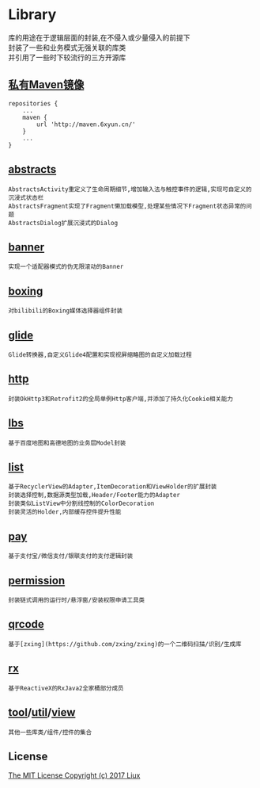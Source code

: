 Library
===
库的用途在于逻辑层面的封装,在不侵入或少量侵入的前提下<br>
封装了一些和业务模式无强关联的库类<br>
并引用了一些时下较流行的三方开源库

[私有Maven镜像](http://maven.6xyun.cn)
---
```
repositories {
    ...
    maven {
        url 'http://maven.6xyun.cn/'
    }
    ...
}
```

[abstracts](/abstracts/README.md)
---
	AbstractsActivity重定义了生命周期细节,增加输入法与触控事件的逻辑,实现可自定义的沉浸式状态栏
	AbstractsFragment实现了Fragment懒加载模型,处理某些情况下Fragment状态异常的问题
	AbstractsDialog扩展沉浸式的Dialog

[banner](/banner/README.md)
---
	实现一个适配器模式的伪无限滚动的Banner

[boxing](/boxing/README.md)
---
	对bilibili的Boxing媒体选择器组件封装

[glide](/glide/README.md)
---
	Glide转换器,自定义Glide4配置和实现视屏缩略图的自定义加载过程

[http](/http/README.md)
---
	封装OkHttp3和Retrofit2的全局单例Http客户端,并添加了持久化Cookie相关能力

[lbs](/lbs/README.md)
---
	基于百度地图和高德地图的业务层Model封装

[list](/list/README.md)
---
	基于RecyclerView的Adapter,ItemDecoration和ViewHolder的扩展封装
	封装选择控制,数据源类型加载,Header/Footer能力的Adapter
	封装类似ListView中分割线控制的ColorDecoration
	封装灵活的Holder,内部缓存控件提升性能

[pay](/pay/README.md)
---
	基于支付宝/微信支付/银联支付的支付逻辑封装

[permission](/permission/README.md)
---
	封装链式调用的运行时/悬浮窗/安装权限申请工具类

[qrcode](/qrcode/README.md)
---
	基于[zxing](https://github.com/zxing/zxing)的一个二维码扫描/识别/生成库

[rx](/rx/README.md)
---
	基于ReactiveX的RxJava2全家桶部分成员

[tool](/tool/README.md)/[util](/util/README.md)/[view](/view/README.md)
---
	其他一些库类/组件/控件的集合

License
---
[The MIT License Copyright (c) 2017 Liux](/LICENSE.txt)